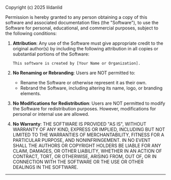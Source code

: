 Copyright (c) 2025 lildanlid

Permission is hereby granted to any person obtaining a copy of this software and associated documentation files (the "Software"), to use the Software for personal, educational, and commercial purposes, subject to the following conditions:

1. **Attribution**: Any use of the Software must give appropriate credit to the original author(s) by including the following attribution in all copies or substantial portions of the Software:
   ```
   This software is created by [Your Name or Organization].
   ```

2. **No Renaming or Rebranding**: Users are NOT permitted to:
   - Rename the Software or otherwise represent it as their own.
   - Rebrand the Software, including altering its name, logo, or branding elements.

3. **No Modifications for Redistribution**: Users are NOT permitted to modify the Software for redistribution purposes. However, modifications for personal or internal use are allowed.

4. **No Warranty**: THE SOFTWARE IS PROVIDED "AS IS", WITHOUT WARRANTY OF ANY KIND, EXPRESS OR IMPLIED, INCLUDING BUT NOT LIMITED TO THE WARRANTIES OF MERCHANTABILITY, FITNESS FOR A PARTICULAR PURPOSE, AND NONINFRINGEMENT. IN NO EVENT SHALL THE AUTHORS OR COPYRIGHT HOLDERS BE LIABLE FOR ANY CLAIM, DAMAGES, OR OTHER LIABILITY, WHETHER IN AN ACTION OF CONTRACT, TORT, OR OTHERWISE, ARISING FROM, OUT OF, OR IN CONNECTION WITH THE SOFTWARE OR THE USE OR OTHER DEALINGS IN THE SOFTWARE.

---
